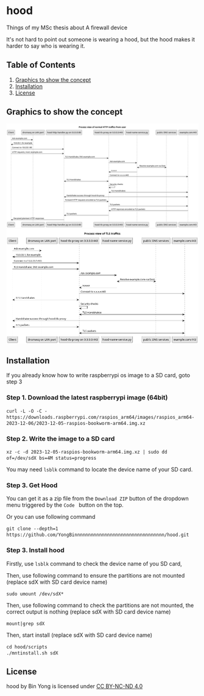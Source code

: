 # hood
Things of my MSc thesis about A firewall device

It's not hard to point out someone is wearing a hood, but the hood makes it harder to say who is wearing it.
## Table of Contents
1. [Graphics to show the concept](#graphics-to-show-the-concept)
2. [Installation](#installation)
3. [License](#license)


## Graphics to show the concept

![HTTP traffic graph](./paper/graphics/puml/process-http-traffic.png)
![TLS traffic graph](./paper/graphics/puml/process-tls-traffic.png)

## Installation

If you already know how to write raspberrypi os image to a SD card, goto step 3

### Step 1. Download the latest raspberrypi image (64bit)
```shell
curl -L -O -C - https://downloads.raspberrypi.com/raspios_arm64/images/raspios_arm64-2023-12-06/2023-12-05-raspios-bookworm-arm64.img.xz
```
### Step 2. Write the image to a SD card

```shell
xz -c -d 2023-12-05-raspios-bookworm-arm64.img.xz | sudo dd of=/dev/sdX bs=4M status=progress
```
You may need `lsblk` command to locate the device name of your SD card.

### Step 3. Get Hood
You can get it as a zip file from the `Download ZIP` button of the dropdown menu triggered by the `Code ` button on the top.

Or you can use following command

```shell
git clone --depth=1 https://github.com/YongBinnnnnnnnnnnnnnnnnnnnnnnnnnnnnnnnn/hood.git
```

### Step 3. Install hood

Firstly, use `lsblk` command to check the device name of you SD card, 

Then, use following command to ensure the partitions are not mounted (replace sdX with SD card device name)

```shell
sudo umount /dev/sdX*
```

Then, use following command to check the partitions are not mounted, the correct output is nothing (replace sdX with SD card device name)

```shell
mount|grep sdX
```

Then, start install (replace sdX with SD card device name)

```shell
cd hood/scripts
./mntinstall.sh sdX
```

## License

hood by Bin Yong is licensed under [CC BY-NC-ND 4.0](https://creativecommons.org/licenses/by-nc-nd/4.0/)

